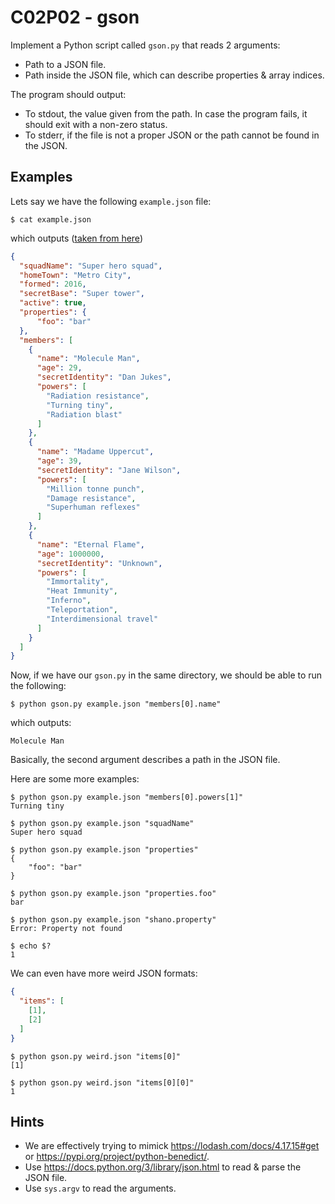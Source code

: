 # C02P02 - gson

Implement a Python script called `gson.py` that reads 2 arguments:

- Path to a JSON file.
- Path inside the JSON file, which can describe properties & array indices.

The program should output:

- To stdout, the value given from the path. In case the program fails, it should exit with a non-zero status.
- To stderr, if the file is not a proper JSON or the path cannot be found in the JSON.

## Examples

Lets say we have the following `example.json` file:

```
$ cat example.json
```

which outputs ([taken from here](https://developer.mozilla.org/en-US/docs/Learn/JavaScript/Objects/JSON))

```json
{
  "squadName": "Super hero squad",
  "homeTown": "Metro City",
  "formed": 2016,
  "secretBase": "Super tower",
  "active": true,
  "properties": {
      "foo": "bar"
  },
  "members": [
    {
      "name": "Molecule Man",
      "age": 29,
      "secretIdentity": "Dan Jukes",
      "powers": [
        "Radiation resistance",
        "Turning tiny",
        "Radiation blast"
      ]
    },
    {
      "name": "Madame Uppercut",
      "age": 39,
      "secretIdentity": "Jane Wilson",
      "powers": [
        "Million tonne punch",
        "Damage resistance",
        "Superhuman reflexes"
      ]
    },
    {
      "name": "Eternal Flame",
      "age": 1000000,
      "secretIdentity": "Unknown",
      "powers": [
        "Immortality",
        "Heat Immunity",
        "Inferno",
        "Teleportation",
        "Interdimensional travel"
      ]
    }
  ]
}
```

Now, if we have our `gson.py` in the same directory, we should be able to run the following:

```
$ python gson.py example.json "members[0].name"
```

which outputs:

```
Molecule Man
```

Basically, the second argument describes a path in the JSON file.

Here are some more examples:

```
$ python gson.py example.json "members[0].powers[1]"
Turning tiny
```

```
$ python gson.py example.json "squadName"
Super hero squad
```

```
$ python gson.py example.json "properties"
{
    "foo": "bar"
}
```

```
$ python gson.py example.json "properties.foo"
bar
```

```
$ python gson.py example.json "shano.property"
Error: Property not found

$ echo $? 
1
```

We can even have more weird JSON formats:

```json
{
  "items": [
    [1],
    [2]
  ]
}
```

```
$ python gson.py weird.json "items[0]"
[1]

$ python gson.py weird.json "items[0][0]"
1
```

## Hints

- We are effectively trying to mimick <https://lodash.com/docs/4.17.15#get> or <https://pypi.org/project/python-benedict/>.
- Use <https://docs.python.org/3/library/json.html> to read & parse the JSON file.
- Use `sys.argv` to read the arguments.